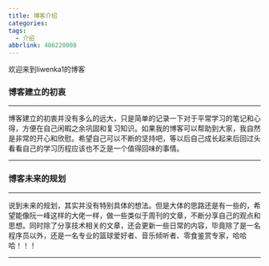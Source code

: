 ```yaml
---
title: 博客介绍
categories: 
tags:
  - 介绍
abbrlink: 486220008
---
```

欢迎来到liwenka1的博客

### 博客建立的初衷

---
博客建立的初衷并没有多么的远大，只是简单的记录一下对于平常学习的笔记和心得，方便在自己闲暇之余巩固和复习知识。如果我的博客可以帮助到大家，我自然是非常的开心和欣慰。希望自己可以不断的坚持吧，等以后自己成长起来后回过头看看自己的学习历程应该也不乏是一个值得回味的事情。

---
### 博客未来的规划

---
说到未来的规划，其实并没有特别具体的想法。但是大体的思路还是有一些的，希望能像阮一峰这样的大佬一样，做一些类似于周刊的文章，不断分享自己的观点和思想。同时除了分享技术相关的文章，还会更新一些日常的内容，毕竟除了是一名程序员以外，还是一名专业的篮球爱好者、音乐倾听者、零食鉴赏专家，哈哈哈！！！

---
